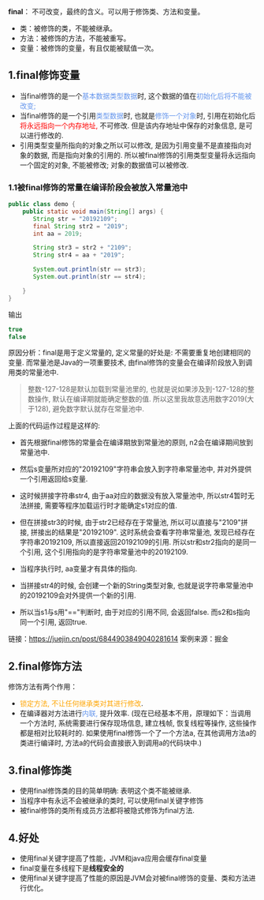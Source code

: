**final**：  不可改变，最终的含义。可以用于修饰类、方法和变量。

- 类：被修饰的类，不能被继承。
- 方法：被修饰的方法，不能被重写。
- 变量：被修饰的变量，有且仅能被赋值一次。

## 1.final修饰变量

- 当final修饰的是一个<font color='cornflowerblue'>基本数据类型数据</font>时, 这个数据的值在<font color='cornflowerblue'>初始化后将不能被改变;</font> 
- 当final修饰的是一个引用<font color='cornflowerblue'>类型数据</font>时, 也就是<font color='cornflowerblue'>修饰一个对象</font>时, 引用在初始化后<font color='red'>将永远指向一个内存地址,</font> 不可修改. 但是该内存地址中保存的对象信息, 是可以进行修改的.
- 引用类型变量所指向的对象之所以可以修改, 是因为引用变量不是直接指向对象的数据, 而是指向对象的引用的. 所以被final修饰的引用类型变量将永远指向一个固定的对象, 不能被修改; 对象的数据值可以被修改.

### 1.1被final修饰的常量在编译阶段会被放入常量池中

```java
public class demo {
    public static void main(String[] args) {
       String str = "20192109";
       final String str2 = "2019";
       int aa = 2019;

       String str3 = str2 + "2109";
       String str4 = aa + "2019";

       System.out.println(str == str3);
       System.out.println(str == str4);

    }
}
```

输出

```java
true
false
```

原因分析：final是用于定义常量的, 定义常量的好处是: 不需要重复地创建相同的变量. 而常量池是Java的一项重要技术, 由final修饰的变量会在编译阶段放入到调用类的常量池中.

>  整数-127-128是默认加载到常量池里的, 也就是说如果涉及到-127-128的整数操作, 默认在编译期就能确定整数的值. 所以这里我故意选用数字2019(大于128), 避免数字默认就存在常量池中.

上面的代码运作过程是这样的:

- 首先根据final修饰的常量会在编译期放到常量池的原则, n2会在编译期间放到常量池中.

- 然后s变量所对应的"20192109"字符串会放入到字符串常量池中, 并对外提供一个引用返回给s变量.

- 这时候拼接字符串str4, 由于aa对应的数据没有放入常量池中, 所以str4暂时无法拼接, 需要等程序加载运行时才能确定s1对应的值.

- 但在拼接str3的时候, 由于str2已经存在于常量池, 所以可以直接与"2109"拼接, 拼接出的结果是"20192109". 这时系统会查看字符串常量池, 发现已经存在字符串20192109, 所以直接返回20192109的引用. 所以str和str2指向的是同一个引用, 这个引用指向的是字符串常量池中的20192109.

- 当程序执行时, aa变量才有具体的指向.

- 当拼接str4的时候, 会创建一个新的String类型对象, 也就是说字符串常量池中的20192109会对外提供一个新的引用.

- 所以当s1与s用"=="判断时, 由于对应的引用不同, 会返回false. 而s2和s指向同一个引用, 返回true.

链接：https://juejin.cn/post/6844903849040281614
案例来源：掘金

## 2.final修饰方法

修饰方法有两个作用：

- <font color='orange'>锁定方法, 不让任何继承类对其进行修改</font>.
- 在编译器对方法进行<font color='cornflowerblue'>内联,</font> 提升效率. (现在已经基本不用，原理如下：当调用一个方法时, 系统需要进行保存现场信息, 建立栈帧, 恢复线程等操作, 这些操作都是相对比较耗时的. 如果使用final修饰一个了一个方法a, 在其他调用方法a的类进行编译时, 方法a的代码会直接嵌入到调用a的代码块中.)

## 3.final修饰类

- 使用final修饰类的目的简单明确: 表明这个类不能被继承.
- 当程序中有永远不会被继承的类时, 可以使用final关键字修饰
- 被final修饰的类所有成员方法都将被隐式修饰为final方法.

## 4.好处

- 使用final关键字提高了性能，JVM和java应用会缓存final变量
- final变量在多线程下是**线程安全的**
- 使用final关键字提高了性能的原因是JVM会对被final修饰的变量、类和方法进行优化。